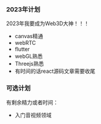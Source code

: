 ### 2023年计划
2023年我要成为Web3D大神！！！
- canvas精通
- webRTC
- flutter
- webGL熟悉
- Threejs熟悉
- 有时间的话react源码文章需要收尾

### 可选计划
有剩余精力或者时间：
- 入门音视频领域
